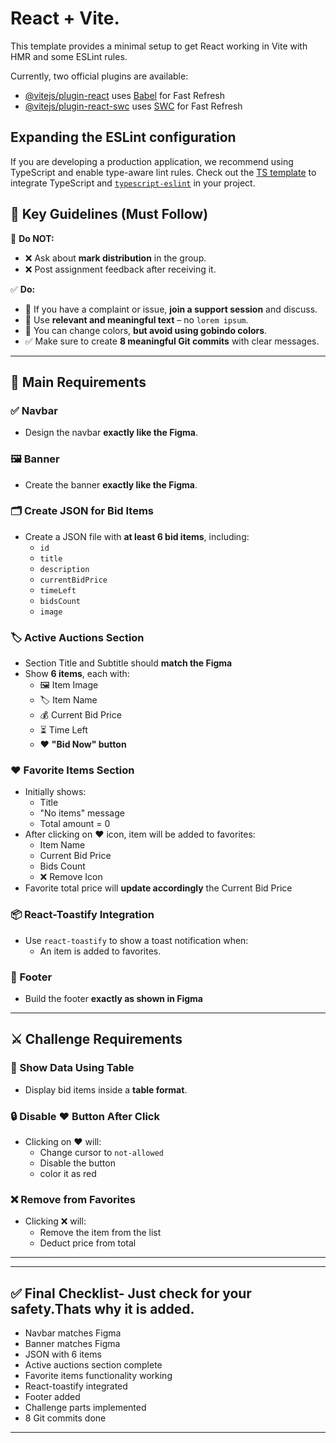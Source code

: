 # React + Vite.

This template provides a minimal setup to get React working in Vite with HMR and some ESLint rules.

Currently, two official plugins are available:

- [@vitejs/plugin-react](https://github.com/vitejs/vite-plugin-react/blob/main/packages/plugin-react/README.md) uses [Babel](https://babeljs.io/) for Fast Refresh
- [@vitejs/plugin-react-swc](https://github.com/vitejs/vite-plugin-react-swc) uses [SWC](https://swc.rs/) for Fast Refresh

## Expanding the ESLint configuration

If you are developing a production application, we recommend using TypeScript and enable type-aware lint rules. Check out the [TS template](https://github.com/vitejs/vite/tree/main/packages/create-vite/template-react-ts) to integrate TypeScript and [`typescript-eslint`](https://typescript-eslint.io) in your project.


## 🌟 **Key Guidelines (Must Follow)**

🚫 **Do NOT:**
- ❌ Ask about **mark distribution** in the group.
- ❌ Post assignment feedback after receiving it.

✅ **Do:**
- 💬 If you have a complaint or issue, **join a support session** and discuss.
- 🧠 Use **relevant and meaningful text** – no `lorem ipsum`.
- 🎨 You can change colors, **but avoid using gobindo colors**.
- ✅ Make sure to create **8 meaningful Git commits** with clear messages.

---

## 📌 **Main Requirements**

### ✅ Navbar 
- Design the navbar **exactly like the Figma**.

### 🖼️ Banner 
- Create the banner **exactly like the Figma**.

### 🗂️ Create JSON for Bid Items 
- Create a JSON file with **at least 6 bid items**, including:
  - `id`
  - `title`
  - `description`
  - `currentBidPrice`
  - `timeLeft`
  - `bidsCount`
  - `image`

### 🏷️ Active Auctions Section 
- Section Title and Subtitle should **match the Figma**
- Show **6 items**, each with:
  - 🖼️ Item Image
  - 🏷️ Item Name
  - 💰 Current Bid Price
  - ⏳ Time Left
  - ❤️ **"Bid Now" button**

### ❤️ Favorite Items Section 
- Initially shows:
  - Title
  - "No items" message
  - Total amount = 0
- After clicking on ❤️ icon, item will be added to favorites:
  - Item Name
  - Current Bid Price
  - Bids Count
  - ❌ Remove Icon
- Favorite total price will **update accordingly** the Current Bid Price

### 📦 React-Toastify Integration 
- Use `react-toastify` to show a toast notification when:
  - An item is added to favorites.

### 🦶 Footer 
- Build the footer **exactly as shown in Figma**

---

## ⚔️ **Challenge Requirements**

### 🧾 Show Data Using Table 
- Display bid items inside a **table format**.

### 🔒 Disable ❤️ Button After Click 
- Clicking on ❤️ will:
  - Change cursor to `not-allowed`
  - Disable the button
  - color it as red

### ❌ Remove from Favorites 
- Clicking ❌ will:
  - Remove the item from the list
  - Deduct price from total

---
---

## ✅ Final Checklist- Just check for your safety.Thats why it is added. 

- Navbar matches Figma
- Banner matches Figma
- JSON with 6 items
- Active auctions section complete
- Favorite items functionality working
- React-toastify integrated
- Footer added
- Challenge parts implemented
- 8 Git commits done

---
